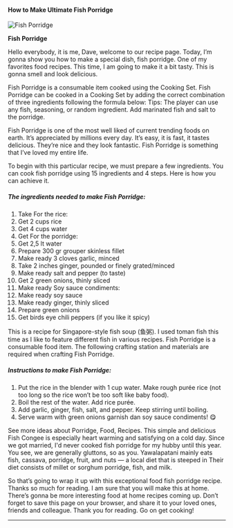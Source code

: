             

#### How to Make Ultimate Fish Porridge

![Fish Porridge](https://img-global.cpcdn.com/recipes/beb729c6887a7b84/751x532cq70/fish-porridge-recipe-main-photo.jpg)

**Fish Porridge**

Hello everybody, it is me, Dave, welcome to our recipe page. Today, I’m gonna show you how to make a special dish, fish porridge. One of my favorites food recipes. This time, I am going to make it a bit tasty. This is gonna smell and look delicious.

Fish Porridge is a consumable item cooked using the Cooking Set. Fish Porridge can be cooked in a Cooking Set by adding the correct combination of three ingredients following the formula below: Tips: The player can use any fish, seasoning, or random ingredient. Add marinated fish and salt to the porridge.

Fish Porridge is one of the most well liked of current trending foods on earth. It’s appreciated by millions every day. It’s easy, it is fast, it tastes delicious. They’re nice and they look fantastic. Fish Porridge is something that I’ve loved my entire life.

To begin with this particular recipe, we must prepare a few ingredients. You can cook fish porridge using 15 ingredients and 4 steps. Here is how you can achieve it.

##### The ingredients needed to make Fish Porridge:

1.  Take For the rice:
2.  Get 2 cups rice
3.  Get 4 cups water
4.  Get For the porridge:
5.  Get 2,5 lt water
6.  Prepare 300 gr grouper skinless fillet
7.  Make ready 3 cloves garlic, minced
8.  Take 2 inches ginger, pounded or finely grated/minced
9.  Make ready salt and pepper (to taste)
10.  Get 2 green onions, thinly sliced
11.  Make ready Soy sauce condiments:
12.  Make ready soy sauce
13.  Make ready ginger, thinly sliced
14.  Prepare green onions
15.  Get birds eye chili peppers (if you like it spicy)

This is a recipe for Singapore-style fish soup (鱼粥). I used toman fish this time as I like to feature different fish in various recipes. Fish Porridge is a consumable food item. The following crafting station and materials are required when crafting Fish Porridge.

##### Instructions to make Fish Porridge:

1.  Put the rice in the blender with 1 cup water. Make rough purée rice (not too long so the rice won’t be too soft like baby food).
2.  Boil the rest of the water. Add rice purée.
3.  Add garlic, ginger, fish, salt, and pepper. Keep stirring until boiling.
4.  Serve warm with green onions garnish dan soy sauce condiments! 😋

See more ideas about Porridge, Food, Recipes. This simple and delicious Fish Congee is especially heart warming and satisfying on a cold day. Since we got married, I'd never cooked fish porridge for my hubby until this year. You see, we are generally gluttons, so as you. Yawalapatani mainly eats fish, cassava, porridge, fruit, and nuts — a local diet that is steeped in Their diet consists of millet or sorghum porridge, fish, and milk.

So that’s going to wrap it up with this exceptional food fish porridge recipe. Thanks so much for reading. I am sure that you will make this at home. There’s gonna be more interesting food at home recipes coming up. Don’t forget to save this page on your browser, and share it to your loved ones, friends and colleague. Thank you for reading. Go on get cooking!

* * *